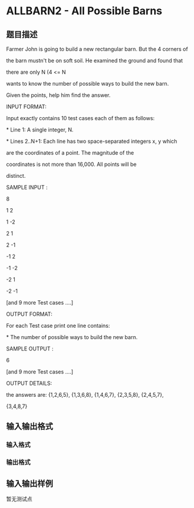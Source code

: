 # ALLBARN2 - All Possible Barns

## 题目描述

Farmer John is going to build a new rectangular barn. But the 4 corners of

the barn mustn't be on soft soil. He examined the ground and found that

there are only N (4 <= N 

wants to know the number of possible ways to build the new barn.

Given the points, help him find the answer.

INPUT FORMAT:

Input exactly contains 10 test cases each of them as follows:

\* Line 1: A single integer, N.

\* Lines 2..N+1: Each line has two space-separated integers x, y which

are the coordinates of a point. The magnitude of the

coordinates is not more than 16,000. All points will be

distinct.

SAMPLE INPUT :

8

1 2

1 -2

2 1

2 -1

-1 2

-1 -2

-2 1

-2 -1

\[and 9 more Test cases ....\]

OUTPUT FORMAT:

For each Test case print one line contains:

\* The number of possible ways to build the new barn.

SAMPLE OUTPUT :

6

\[and 9 more Test cases ....\]

OUTPUT DETAILS:

the answers are: {1,2,6,5}, {1,3,6,8}, {1,4,6,7}, {2,3,5,8}, {2,4,5,7},

{3,4,8,7}

## 输入输出格式

### 输入格式

### 输出格式

## 输入输出样例

暂无测试点

